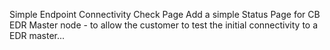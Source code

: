 Simple Endpoint Connectivity Check Page
Add a simple Status Page for CB EDR Master node - to allow the customer to test the initial connectivity to a EDR master...
